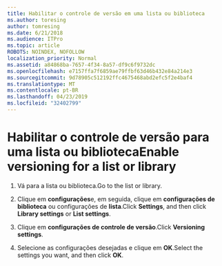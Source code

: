```yaml
---
title: Habilitar o controle de versão em uma lista ou biblioteca
ms.author: toresing
author: tomresing
ms.date: 6/21/2018
ms.audience: ITPro
ms.topic: article
ROBOTS: NOINDEX, NOFOLLOW
localization_priority: Normal
ms.assetid: a84868ba-7657-4f34-8a57-df9c6f9732dc
ms.openlocfilehash: e7157ffa7f6859ae79ffbf63d46b432e84a214e3
ms.sourcegitcommit: 9d78905c512192ffc4675468abd2efc5f2e4baf4
ms.translationtype: MT
ms.contentlocale: pt-BR
ms.lasthandoff: 04/23/2019
ms.locfileid: "32402799"
---
```

# <a name="enable-versioning-for-a-list-or-library"></a><span data-ttu-id="f3592-102">Habilitar o controle de versão para uma lista ou biblioteca</span><span class="sxs-lookup"><span data-stu-id="f3592-102">Enable versioning for a list or library</span></span>

1. <span data-ttu-id="f3592-103">Vá para a lista ou biblioteca.</span><span class="sxs-lookup"><span data-stu-id="f3592-103">Go to the list or library.</span></span>
    
2. <span data-ttu-id="f3592-104">Clique em **configurações**e, em seguida, clique em **configurações de biblioteca** ou configurações de **lista**.</span><span class="sxs-lookup"><span data-stu-id="f3592-104">Click **Settings**, and then click **Library settings** or **List settings**.</span></span>
    
3. <span data-ttu-id="f3592-105">Clique em **configurações de controle de versão**.</span><span class="sxs-lookup"><span data-stu-id="f3592-105">Click **Versioning settings**.</span></span>
    
4. <span data-ttu-id="f3592-106">Selecione as configurações desejadas e clique em **OK**.</span><span class="sxs-lookup"><span data-stu-id="f3592-106">Select the settings you want, and then click **OK**.</span></span>
    

